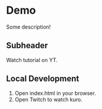 # Demo

Some description!

## Subheader

Watch tutorial on YT.

## Local Development

1. Open index.html in your browser.
2. Open Twitch to watch kuro.